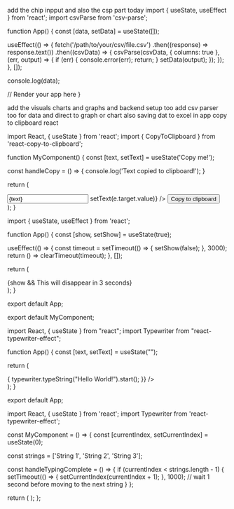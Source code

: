 add the chip inpput and also the csp part today
import { useState, useEffect } from 'react';
import csvParse from 'csv-parse';

function App() {
const [data, setData] = useState([]);

useEffect(() => {
fetch('/path/to/your/csv/file.csv')
.then((response) => response.text())
.then((csvData) => {
csvParse(csvData, { columns: true }, (err, output) => {
if (err) {
console.error(err);
return;
}
setData(output);
});
});
}, []);

console.log(data);

// Render your app here
}

add the visuals charts and graphs and backend setup too
add csv parser too for data and direct to graph or chart also saving dat to excel in app
copy to clipboard react

import React, { useState } from 'react';
import { CopyToClipboard } from 'react-copy-to-clipboard';

function MyComponent() {
const [text, setText] = useState('Copy me!');

const handleCopy = () => {
console.log('Text copied to clipboard!');
}

return (

<div>
<input type="text" value={text} onChange={(e) => setText(e.target.value)} />
<CopyToClipboard text={text} onCopy={handleCopy}>
<button>Copy to clipboard</button>
</CopyToClipboard>
</div>
);
}

import { useState, useEffect } from 'react';

function App() {
const [show, setShow] = useState(true);

useEffect(() => {
const timeout = setTimeout(() => {
setShow(false);
}, 3000);
return () => clearTimeout(timeout);
}, []);

return (

<div>
{show && <span>This will disappear in 3 seconds</span>}
</div>
);
}

export default App;

export default MyComponent;

import React, { useState } from "react";
import Typewriter from "react-typewriter-effect";

function App() {
const [text, setText] = useState("");

return (

<div>
<Typewriter
onInit={(typewriter) => {
typewriter.typeString("Hello World!").start();
}}
/>
</div>
);
}

export default App;

import React, { useState } from 'react';
import Typewriter from 'react-typewriter-effect';

const MyComponent = () => {
const [currentIndex, setCurrentIndex] = useState(0);

const strings = ['String 1', 'String 2', 'String 3'];

const handleTypingComplete = () => {
if (currentIndex < strings.length - 1) {
setTimeout(() => {
setCurrentIndex(currentIndex + 1);
}, 1000); // wait 1 second before moving to the next string
}
};

return (
<Typewriter
      onTypingDone={handleTypingComplete}
      delayBetweenLetters={100}
      delayBetweenWords={1000}
      string={strings[currentIndex]}
    />
);
};
